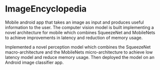 # ImageEncyclopedia
Mobile android app that takes an image as input and produces useful information to the user. The computer vision model is built implementing a novel architecture for mobile which combines SqueezeNet and MobileNets to achieve improvements in latency and reduction of memory usage.

Implemented a novel perception model which combines the SqueezeNet macro-architecture and the MobileNets micro-architecture to achieve low latency model and reduce memory usage. Then deployed the model on an Android image classifier app.
